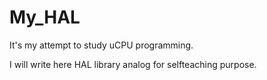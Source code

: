 # My_HAL

It's my attempt to study uCPU programming. 

I will write here HAL library analog for selfteaching purpose. 
